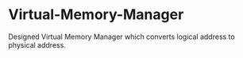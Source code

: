 # Virtual-Memory-Manager
Designed Virtual Memory Manager which converts logical address to physical address.
